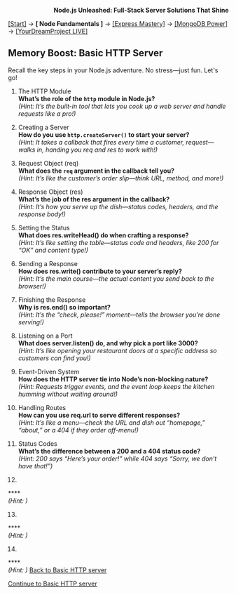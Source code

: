 **<p align="right">Node.js Unleashed: Full-Stack Server Solutions That Shine</p>**

[[Start]](../Introduction.md) → **[ Node Fundamentals ]** → [[Express Mastery]](#express) → [[MongoDB Power]](#mongodb) → [[YourDreamProject LIVE]](#project)

## Memory Boost: Basic HTTP Server

Recall the key steps in your Node.js adventure. No stress—just fun. Let's go!

1. The HTTP Module<br />
   **What’s the role of the `http` module in Node.js?**<br />
   *(Hint: It’s the built-in tool that lets you cook up a web server and handle requests like a pro!)*
   
2. Creating a Server<br />
   **How do you use `http.createServer()` to start your server?**<br />
   *(Hint: It takes a callback that fires every time a customer, request—walks in, handing you req and res to work with!)*
   
3. Request Object (req)<br />
   **What does the `req` argument in the callback tell you?**<br />
   *(Hint: It’s like the customer’s order slip—think URL, method, and more!)*
   
4. Response Object (res)<br />
   **What’s the job of the res argument in the callback?**<br />
   *(Hint: It’s how you serve up the dish—status codes, headers, and the response body!)*
   
5. Setting the Status<br />
   **What does res.writeHead() do when crafting a response?**<br />
   *(Hint: It’s like setting the table—status code and headers, like 200 for “OK” and content type!)*
   
6. Sending a Response<br />
   **How does res.write() contribute to your server’s reply?**<br />
   *(Hint: It’s the main course—the actual content you send back to the browser!)*

7. Finishing the Response<br />
   **Why is res.end() so important?**<br />
   *(Hint: It’s the “check, please!” moment—tells the browser you’re done serving!)*

8. Listening on a Port<br />
   **What does server.listen() do, and why pick a port like 3000?**<br />
   *(Hint: It’s like opening your restaurant doors at a specific address so customers can find you!)*

9. Event-Driven System<br />
   **How does the HTTP server tie into Node’s non-blocking nature?**<br />
   *(Hint: Requests trigger events, and the event loop keeps the kitchen humming without waiting around!)*

10. Handling Routes<br />
   **How can you use req.url to serve different responses?**<br />
   *(Hint: It’s like a menu—check the URL and dish out “homepage,” “about,” or a 404 if they order off-menu!)*

11. Status Codes<br />
   **What’s the difference between a 200 and a 404 status code?**<br />
   *(Hint: 200 says “Here’s your order!” while 404 says “Sorry, we don’t have that!”)*

12. <br />
   ****<br />
   *(Hint: )*

13. <br />
   ****<br />
   *(Hint: )*

14. <br />
   ****<br />
   *(Hint: )*
[Back to Basic HTTP server](1-4.md)

[Continue to Basic HTTP server](1-4.md)
